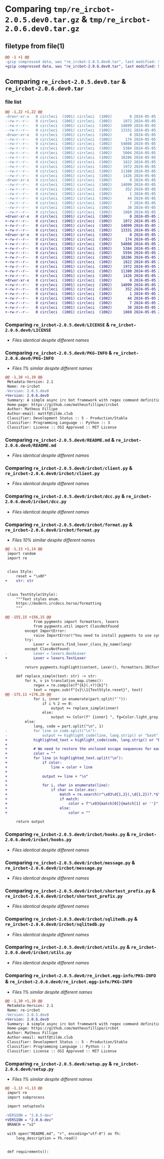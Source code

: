 # Comparing `tmp/re_ircbot-2.0.5.dev0.tar.gz` & `tmp/re_ircbot-2.0.6.dev0.tar.gz`

## filetype from file(1)

```diff
@@ -1 +1 @@
-gzip compressed data, was "re_ircbot-2.0.5.dev0.tar", last modified: Sun May  5 19:20:31 2024, max compression
+gzip compressed data, was "re_ircbot-2.0.6.dev0.tar", last modified: Sun May  5 22:01:30 2024, max compression
```

## Comparing `re_ircbot-2.0.5.dev0.tar` & `re_ircbot-2.0.6.dev0.tar`

### file list

```diff
@@ -1,22 +1,22 @@
-drwxr-xr-x   0 circleci  (1001) circleci  (1002)        0 2024-05-05 19:20:31.516736 re_ircbot-2.0.5.dev0/
--rw-r--r--   0 circleci  (1001) circleci  (1002)     1072 2024-05-05 19:20:24.000000 re_ircbot-2.0.5.dev0/LICENSE
--rw-r--r--   0 circleci  (1001) circleci  (1002)    14099 2024-05-05 19:20:31.516736 re_ircbot-2.0.5.dev0/PKG-INFO
--rw-r--r--   0 circleci  (1001) circleci  (1002)    13331 2024-05-05 19:20:24.000000 re_ircbot-2.0.5.dev0/README.md
-drwxr-xr-x   0 circleci  (1001) circleci  (1002)        0 2024-05-05 19:20:31.516736 re_ircbot-2.0.5.dev0/ircbot/
--rw-r--r--   0 circleci  (1001) circleci  (1002)      174 2024-05-05 19:20:24.000000 re_ircbot-2.0.5.dev0/ircbot/__init__.py
--rw-r--r--   0 circleci  (1001) circleci  (1002)    54808 2024-05-05 19:20:24.000000 re_ircbot-2.0.5.dev0/ircbot/client.py
--rw-r--r--   0 circleci  (1001) circleci  (1002)     5384 2024-05-05 19:20:24.000000 re_ircbot-2.0.5.dev0/ircbot/dcc.py
--rw-r--r--   0 circleci  (1001) circleci  (1002)     5004 2024-05-05 19:20:24.000000 re_ircbot-2.0.5.dev0/ircbot/format.py
--rw-r--r--   0 circleci  (1001) circleci  (1002)    18286 2024-05-05 19:20:24.000000 re_ircbot-2.0.5.dev0/ircbot/hooks.py
--rw-r--r--   0 circleci  (1001) circleci  (1002)     1822 2024-05-05 19:20:24.000000 re_ircbot-2.0.5.dev0/ircbot/message.py
--rw-r--r--   0 circleci  (1001) circleci  (1002)     1972 2024-05-05 19:20:24.000000 re_ircbot-2.0.5.dev0/ircbot/shortest_prefix.py
--rw-r--r--   0 circleci  (1001) circleci  (1002)    11380 2024-05-05 19:20:24.000000 re_ircbot-2.0.5.dev0/ircbot/sqlitedb.py
--rw-r--r--   0 circleci  (1001) circleci  (1002)     1426 2024-05-05 19:20:24.000000 re_ircbot-2.0.5.dev0/ircbot/utils.py
-drwxr-xr-x   0 circleci  (1001) circleci  (1002)        0 2024-05-05 19:20:31.516736 re_ircbot-2.0.5.dev0/re_ircbot.egg-info/
--rw-r--r--   0 circleci  (1001) circleci  (1002)    14099 2024-05-05 19:20:31.000000 re_ircbot-2.0.5.dev0/re_ircbot.egg-info/PKG-INFO
--rw-r--r--   0 circleci  (1001) circleci  (1002)      352 2024-05-05 19:20:31.000000 re_ircbot-2.0.5.dev0/re_ircbot.egg-info/SOURCES.txt
--rw-r--r--   0 circleci  (1001) circleci  (1002)        1 2024-05-05 19:20:31.000000 re_ircbot-2.0.5.dev0/re_ircbot.egg-info/dependency_links.txt
--rw-r--r--   0 circleci  (1001) circleci  (1002)       44 2024-05-05 19:20:31.000000 re_ircbot-2.0.5.dev0/re_ircbot.egg-info/requires.txt
--rw-r--r--   0 circleci  (1001) circleci  (1002)        7 2024-05-05 19:20:31.000000 re_ircbot-2.0.5.dev0/re_ircbot.egg-info/top_level.txt
--rw-r--r--   0 circleci  (1001) circleci  (1002)       38 2024-05-05 19:20:31.516736 re_ircbot-2.0.5.dev0/setup.cfg
--rw-r--r--   0 circleci  (1001) circleci  (1002)     1869 2024-05-05 19:20:24.000000 re_ircbot-2.0.5.dev0/setup.py
+drwxr-xr-x   0 circleci  (1001) circleci  (1002)        0 2024-05-05 22:01:30.235484 re_ircbot-2.0.6.dev0/
+-rw-r--r--   0 circleci  (1001) circleci  (1002)     1072 2024-05-05 22:01:22.000000 re_ircbot-2.0.6.dev0/LICENSE
+-rw-r--r--   0 circleci  (1001) circleci  (1002)    14099 2024-05-05 22:01:30.235484 re_ircbot-2.0.6.dev0/PKG-INFO
+-rw-r--r--   0 circleci  (1001) circleci  (1002)    13331 2024-05-05 22:01:22.000000 re_ircbot-2.0.6.dev0/README.md
+drwxr-xr-x   0 circleci  (1001) circleci  (1002)        0 2024-05-05 22:01:30.235484 re_ircbot-2.0.6.dev0/ircbot/
+-rw-r--r--   0 circleci  (1001) circleci  (1002)      174 2024-05-05 22:01:23.000000 re_ircbot-2.0.6.dev0/ircbot/__init__.py
+-rw-r--r--   0 circleci  (1001) circleci  (1002)    54808 2024-05-05 22:01:23.000000 re_ircbot-2.0.6.dev0/ircbot/client.py
+-rw-r--r--   0 circleci  (1001) circleci  (1002)     5384 2024-05-05 22:01:23.000000 re_ircbot-2.0.6.dev0/ircbot/dcc.py
+-rw-r--r--   0 circleci  (1001) circleci  (1002)     5594 2024-05-05 22:01:23.000000 re_ircbot-2.0.6.dev0/ircbot/format.py
+-rw-r--r--   0 circleci  (1001) circleci  (1002)    18286 2024-05-05 22:01:23.000000 re_ircbot-2.0.6.dev0/ircbot/hooks.py
+-rw-r--r--   0 circleci  (1001) circleci  (1002)     1822 2024-05-05 22:01:23.000000 re_ircbot-2.0.6.dev0/ircbot/message.py
+-rw-r--r--   0 circleci  (1001) circleci  (1002)     1972 2024-05-05 22:01:23.000000 re_ircbot-2.0.6.dev0/ircbot/shortest_prefix.py
+-rw-r--r--   0 circleci  (1001) circleci  (1002)    11380 2024-05-05 22:01:23.000000 re_ircbot-2.0.6.dev0/ircbot/sqlitedb.py
+-rw-r--r--   0 circleci  (1001) circleci  (1002)     1426 2024-05-05 22:01:23.000000 re_ircbot-2.0.6.dev0/ircbot/utils.py
+drwxr-xr-x   0 circleci  (1001) circleci  (1002)        0 2024-05-05 22:01:30.235484 re_ircbot-2.0.6.dev0/re_ircbot.egg-info/
+-rw-r--r--   0 circleci  (1001) circleci  (1002)    14099 2024-05-05 22:01:30.000000 re_ircbot-2.0.6.dev0/re_ircbot.egg-info/PKG-INFO
+-rw-r--r--   0 circleci  (1001) circleci  (1002)      352 2024-05-05 22:01:30.000000 re_ircbot-2.0.6.dev0/re_ircbot.egg-info/SOURCES.txt
+-rw-r--r--   0 circleci  (1001) circleci  (1002)        1 2024-05-05 22:01:30.000000 re_ircbot-2.0.6.dev0/re_ircbot.egg-info/dependency_links.txt
+-rw-r--r--   0 circleci  (1001) circleci  (1002)       44 2024-05-05 22:01:30.000000 re_ircbot-2.0.6.dev0/re_ircbot.egg-info/requires.txt
+-rw-r--r--   0 circleci  (1001) circleci  (1002)        7 2024-05-05 22:01:30.000000 re_ircbot-2.0.6.dev0/re_ircbot.egg-info/top_level.txt
+-rw-r--r--   0 circleci  (1001) circleci  (1002)       38 2024-05-05 22:01:30.235484 re_ircbot-2.0.6.dev0/setup.cfg
+-rw-r--r--   0 circleci  (1001) circleci  (1002)     1869 2024-05-05 22:01:23.000000 re_ircbot-2.0.6.dev0/setup.py
```

### Comparing `re_ircbot-2.0.5.dev0/LICENSE` & `re_ircbot-2.0.6.dev0/LICENSE`

 * *Files identical despite different names*

### Comparing `re_ircbot-2.0.5.dev0/PKG-INFO` & `re_ircbot-2.0.6.dev0/PKG-INFO`

 * *Files 1% similar despite different names*

```diff
@@ -1,10 +1,10 @@
 Metadata-Version: 2.1
 Name: re-ircbot
-Version: 2.0.5.dev0
+Version: 2.0.6.dev0
 Summary: A simple async irc bot framework with regex command definitions and data permanency
 Home-page: https://github.com/matheusfillipe/ircbot
 Author: Matheus Fillipe
 Author-email: mattf@tilde.club
 Classifier: Development Status :: 5 - Production/Stable
 Classifier: Programming Language :: Python :: 3
 Classifier: License :: OSI Approved :: MIT License
```

### Comparing `re_ircbot-2.0.5.dev0/README.md` & `re_ircbot-2.0.6.dev0/README.md`

 * *Files identical despite different names*

### Comparing `re_ircbot-2.0.5.dev0/ircbot/client.py` & `re_ircbot-2.0.6.dev0/ircbot/client.py`

 * *Files identical despite different names*

### Comparing `re_ircbot-2.0.5.dev0/ircbot/dcc.py` & `re_ircbot-2.0.6.dev0/ircbot/dcc.py`

 * *Files identical despite different names*

### Comparing `re_ircbot-2.0.5.dev0/ircbot/format.py` & `re_ircbot-2.0.6.dev0/ircbot/format.py`

 * *Files 10% similar despite different names*

```diff
@@ -1,13 +1,14 @@
 import random
 import re
 
 
 class Style:
     reset = "\x0F"
+    str: str
 
 
 class TextStyle(Style):
     """Text styles enum.
     https://modern.ircdocs.horse/formatting
     """
 
@@ -155,15 +156,15 @@
             from pygments import formatters, lexers
             from pygments.util import ClassNotFound
         except ImportError:
             raise ImportError("You need to install pygments to use syntax highlighting. pip install pygments")
         try:
             Lexer = lexers.find_lexer_class_by_name(lang)
         except ClassNotFound:
-            Lexer = lexers.BashLexer
+            Lexer = lexers.TextLexer
 
         return pygments.highlight(content, Lexer(), formatters.IRCFormatter(bg="dark"))
 
     def replace_simple(text: str) -> str:
         for k, v in translation_map.items():
             regex = re.compile(f"{k}(.+?){k}")
             text = regex.sub(f"{v}\\1{TextStyle.reset}", text)
@@ -175,11 +176,26 @@
             for i, inner in enumerate(part.split("`")):
                 if i % 2 == 0:
                     output += replace_simple(inner)
                 else:
                     output += Color(f" {inner} ", fg=Color.light_gray, bg=Color.black).str
         else:
             lang, code = part.split("\n", 1)
-            for line in code.split("\n"):
-                output += highlight_code(line, lang.strip() or "bash")
+            highlighted_text = highlight_code(code, lang.strip() or "bash")
+
+            # We need to restore the unclosed escape sequences for each of the lines
+            color = ""
+            for line in highlighted_text.split("\n"):
+                if color:
+                    line = color + line
+
+                output += line + "\n"
+
+                for i, char in enumerate(line):
+                    if char == Color.esc:
+                        match = re.search(r"\x03\d{1,2}(,\d{1,2})?.*$", line[i:])
+                        if match:
+                            color = f"\x03{match[0]}{match[1] or ''}"
+                        else:
+                            color = ""
 
     return output
```

### Comparing `re_ircbot-2.0.5.dev0/ircbot/hooks.py` & `re_ircbot-2.0.6.dev0/ircbot/hooks.py`

 * *Files identical despite different names*

### Comparing `re_ircbot-2.0.5.dev0/ircbot/message.py` & `re_ircbot-2.0.6.dev0/ircbot/message.py`

 * *Files identical despite different names*

### Comparing `re_ircbot-2.0.5.dev0/ircbot/shortest_prefix.py` & `re_ircbot-2.0.6.dev0/ircbot/shortest_prefix.py`

 * *Files identical despite different names*

### Comparing `re_ircbot-2.0.5.dev0/ircbot/sqlitedb.py` & `re_ircbot-2.0.6.dev0/ircbot/sqlitedb.py`

 * *Files identical despite different names*

### Comparing `re_ircbot-2.0.5.dev0/ircbot/utils.py` & `re_ircbot-2.0.6.dev0/ircbot/utils.py`

 * *Files identical despite different names*

### Comparing `re_ircbot-2.0.5.dev0/re_ircbot.egg-info/PKG-INFO` & `re_ircbot-2.0.6.dev0/re_ircbot.egg-info/PKG-INFO`

 * *Files 1% similar despite different names*

```diff
@@ -1,10 +1,10 @@
 Metadata-Version: 2.1
 Name: re-ircbot
-Version: 2.0.5.dev0
+Version: 2.0.6.dev0
 Summary: A simple async irc bot framework with regex command definitions and data permanency
 Home-page: https://github.com/matheusfillipe/ircbot
 Author: Matheus Fillipe
 Author-email: mattf@tilde.club
 Classifier: Development Status :: 5 - Production/Stable
 Classifier: Programming Language :: Python :: 3
 Classifier: License :: OSI Approved :: MIT License
```

### Comparing `re_ircbot-2.0.5.dev0/setup.py` & `re_ircbot-2.0.6.dev0/setup.py`

 * *Files 1% similar despite different names*

```diff
@@ -1,13 +1,13 @@
 import re
 import subprocess
 
 import setuptools
 
-VERSION = "2.0.5-dev"
+VERSION = "2.0.6-dev"
 BRANCH = "v2"
 
 with open("README.md", "r", encoding="utf-8") as fh:
     long_description = fh.read()
 
 
 def requirements():
```

